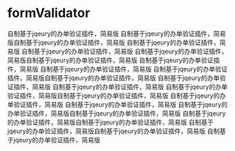 # formValidator
自制基于jqeury的办单验证插件，简易版
自制基于jqeury的办单验证插件，简易版自制基于jqeury的办单验证插件，简易版
自制基于jqeury的办单验证插件，简易版
自制基于jqeury的办单验证插件，简易版
自制基于jqeury的办单验证插件，简易版自制基于jqeury的办单验证插件，简易版
自制基于jqeury的办单验证插件，简易版
自制基于jqeury的办单验证插件，简易版
自制基于jqeury的办单验证插件，简易版自制基于jqeury的办单验证插件，简易版
自制基于jqeury的办单验证插件，简易版
自制基于jqeury的办单验证插件，简易版
自制基于jqeury的办单验证插件，简易版自制基于jqeury的办单验证插件，简易版
自制基于jqeury的办单验证插件，简易版
自制基于jqeury的办单验证插件，简易版
自制基于jqeury的办单验证插件，简易版自制基于jqeury的办单验证插件，简易版
自制基于jqeury的办单验证插件，简易版自制基于jqeury的办单验证插件，简易版
自制基于jqeury的办单验证插件，简易版自制基于jqeury的办单验证插件，简易版
自制基于jqeury的办单验证插件，简易版
